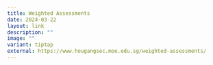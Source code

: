```yaml
---
title: Weighted Assessments
date: 2024-03-22
layout: link
description: ""
image: ""
variant: tiptap
external: https://www.hougangsec.moe.edu.sg/weighted-assessments/
---
```

